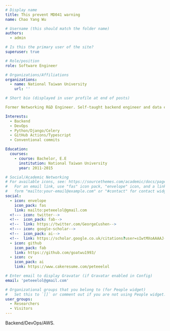 ```yaml
---
# Display name
title: This prevent MD041 warning
name: Chao Yang Wu

# Username (this should match the folder name)
authors:
  - admin

# Is this the primary user of the site?
superuser: true

# Role/position
role: Software Engineer

# Organizations/Affiliations
organizations:
  - name: National Taiwan University
    url: ''

# Short bio (displayed in user profile at end of posts)

Former Networking R&D Engineer. Self-taught backend engineer and data engineer.

Interests:
  - Backend
  - DevOps
  - Python/Django/Celery
  - GitHub Actions/Typescript
  - Conventional commits

Education:
  courses:
    - course: Bachelor, E.E
      institution: National Taiwan University
      year: 2011-2015

# Social/Academic Networking
# For available icons, see: https://sourcethemes.com/academic/docs/page-builder/#icons
#   For an email link, use "fas" icon pack, "envelope" icon, and a link in the
#   form "mailto:your-email@example.com" or "#contact" for contact widget.
social:
  - icon: envelope
    icon_pack: fas
    link: mailto:peteeelol@gmail.com
  <!--- icon: twitter-->
  <!--  icon_pack: fab-->
  <!--  link: https://twitter.com/GeorgeCushen-->
  <!--- icon: google-scholar-->
  <!--  icon_pack: ai-->
  <!--  link: https://scholar.google.co.uk/citations?user=sIwtMXoAAAAJ-->
  - icon: github
    icon_pack: fab
    link: https://github.com/goatwu1993/
  - icon: cv
    icon_pack: ai
    link: https://www.cakeresume.com/peteeelol

# Enter email to display Gravatar (if Gravatar enabled in Config)
email: 'peteeelol@gmail.com'

# Organizational groups that you belong to (for People widget)
#   Set this to `[]` or comment out if you are not using People widget.
user_groups:
  - Researchers
  - Visitors
---
```


Backend/DevOps/AWS.
